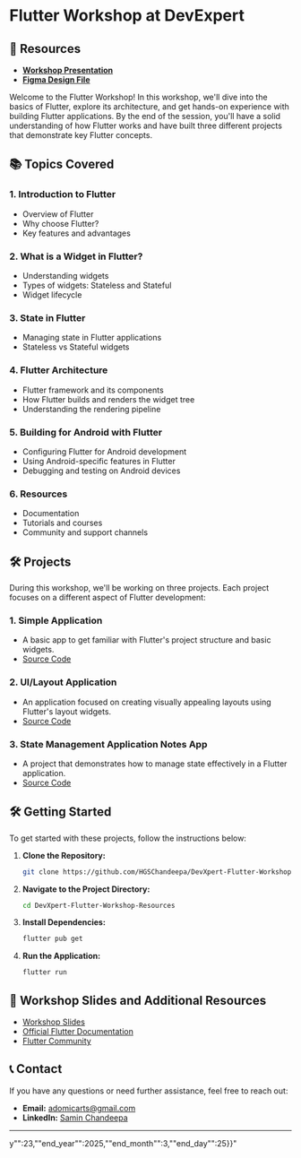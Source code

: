 # Flutter Workshop at DevExpert

## 📂 Resources

- **[Workshop Presentation](https://drive.google.com/file/d/1cEBK8H08zu4PBt_e1Filc4oBdtRjS3Bh/view?usp=sharing)**
- **[Figma Design File](https://www.figma.com/community/file/1407784385435284638/devxpert-flutter)**

Welcome to the Flutter Workshop! In this workshop, we'll dive into the basics of Flutter, explore its architecture, and get hands-on experience with building Flutter applications. By the end of the session, you'll have a solid understanding of how Flutter works and have built three different projects that demonstrate key Flutter concepts.

## 📚 Topics Covered

### 1. **Introduction to Flutter**
   - Overview of Flutter
   - Why choose Flutter?
   - Key features and advantages

### 2. **What is a Widget in Flutter?**
   - Understanding widgets
   - Types of widgets: Stateless and Stateful
   - Widget lifecycle

### 3. **State in Flutter**
   - Managing state in Flutter applications
   - Stateless vs Stateful widgets


### 4. **Flutter Architecture**
   - Flutter framework and its components
   - How Flutter builds and renders the widget tree
   - Understanding the rendering pipeline

### 5. **Building for Android with Flutter**
   - Configuring Flutter for Android development
   - Using Android-specific features in Flutter
   - Debugging and testing on Android devices

### 6. **Resources**
   - Documentation
   - Tutorials and courses
   - Community and support channels

## 🛠 Projects

During this workshop, we'll be working on three projects. Each project focuses on a different aspect of Flutter development:

### 1. **Simple Application**
   - A basic app to get familiar with Flutter's project structure and basic widgets.
   - [Source Code](https://github.com/HGSChandeepa/DevXpert-Flutter-Workshop-Resources)

### 2. **UI/Layout Application**
   - An application focused on creating visually appealing layouts using Flutter's layout widgets.
   - [Source Code](https://github.com/HGSChandeepa/DevXpert-Flutter-Workshop-Resources)

### 3. **State Management Application Notes App**
   - A project that demonstrates how to manage state effectively in a Flutter application.
   - [Source Code](https://github.com/HGSChandeepa/DevXpert-Flutter-Workshop-Resources)

## 🛠️ Getting Started

To get started with these projects, follow the instructions below:

1. **Clone the Repository:**
   ```bash
   git clone https://github.com/HGSChandeepa/DevXpert-Flutter-Workshop-Resources
   ```

2. **Navigate to the Project Directory:**
   ```bash
   cd DevXpert-Flutter-Workshop-Resources
   ```

3. **Install Dependencies:**
   ```bash
   flutter pub get
   ```

4. **Run the Application:**
   ```bash
   flutter run
   ```

## 📄 Workshop Slides and Additional Resources

- [Workshop Slides](DevXpert-Flutter-Workshop-Resources)
- [Official Flutter Documentation](https://flutter.dev/docs)
- [Flutter Community](https://flutter.dev/community)

## 📞 Contact

If you have any questions or need further assistance, feel free to reach out:

- **Email:** [adomicarts@gmail.com](mailto:adomicarts@gmail.com)
- **LinkedIn:** [Samin Chandeepa](https://www.linkedin.com/in/samin-chandeepa)

---
y"":23,""end_year"":2025,""end_month"":3,""end_day"":25}}"
